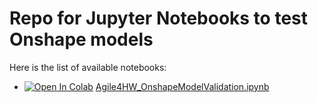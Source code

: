 # Repo for Jupyter Notebooks to test Onshape models

Here is the list of available notebooks:

* [![Open In Colab](https://colab.research.google.com/assets/colab-badge.svg)](https://colab.research.google.com/github/googlecolab/mvonhasselbach/Agile4HW_OnshapeTests/Agile4HW_OnshapeModelValidation.ipynb) [Agile4HW_OnshapeModelValidation.ipynb](Agile4HW_OnshapeModelValidation.ipynb)